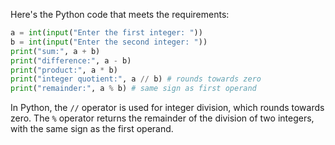 Here's the Python code that meets the requirements:
```python
a = int(input("Enter the first integer: "))
b = int(input("Enter the second integer: "))
print("sum:", a + b)
print("difference:", a - b)
print("product:", a * b)
print("integer quotient:", a // b) # rounds towards zero
print("remainder:", a % b) # same sign as first operand
```
In Python, the `//` operator is used for integer division, which rounds towards zero. The `%` operator returns the remainder of the division of two integers, with the same sign as the first operand.

